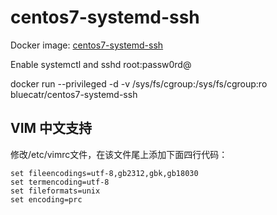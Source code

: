 # centos7-systemd-ssh
Docker image: [centos7-systemd-ssh](https://hub.docker.com/r/bluecatr/centos7-systemd-ssh)

Enable systemctl and sshd root:passw0rd@

docker run --privileged -d -v /sys/fs/cgroup:/sys/fs/cgroup:ro bluecatr/centos7-systemd-ssh

## VIM 中文支持
修改/etc/vimrc文件，在该文件尾上添加下面四行代码：
```
set fileencodings=utf-8,gb2312,gbk,gb18030
set termencoding=utf-8
set fileformats=unix
set encoding=prc
```
